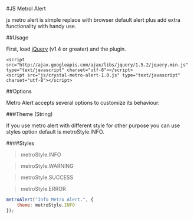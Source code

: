 #JS Metrol Alert

js metro alert is simple replace with browser default alert plus add extra functionality with handy use.

##Usage

First, load [jQuery](http://jquery.com/) (v1.4 or greater) and the plugin.

    <script src="http://ajax.googleapis.com/ajax/libs/jquery/1.5.2/jquery.min.js" type="text/javascript" charset="utf-8"></script>
    <script src="js/crystal-metro-alert-1.0.js" type="text/javascript" charset="utf-8"></script>

##Options

Metro Alert accepts several options to customize its behaviour:

###Theme (String)

If you use metro alert with different style for other purpose you can use styles option default is metroStyle.INFO.

####Styles

>metroStyle.INFO

>metroStyle.WARNING

>metroStyle.SUCCESS

>metroStyle.ERROR

```javascript
metroAlert("Info Metro Alert.", {
    theme: metroStyle.INFO
});
```
